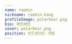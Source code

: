 ```yaml
---
name: raemin
nickname: raemin.kang
profileImage: polarbear.png
bio: 래민래민
cover: polarbear.png
position: 안드로이드 개발
---
```

